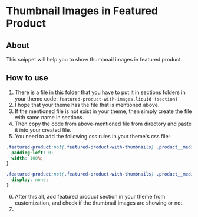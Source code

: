 # Thumbnail Images in Featured Product

## About
This snippet will help you to show thumbnail images in featured product.

## How to use
1. There is a file in this folder that you have to put it in sections folders in your theme code:
   `featured-product-with-images.liquid (section)`
2. I hope that your theme has the file that is mentioned above.
3. If the mentioned file is not exist in your theme, then simply create the file with same name in sections.
4. Then copy the code from above-mentioned file from directory and paste it into your created file.
5. You need to add the following css rules in your theme's css file:
```css
.featured-product:not(.featured-product-with-thumbnails) .product__media-item {
  padding-left: 0;
  width: 100%;
}

.featured-product:not(.featured-product-with-thumbnails) .product__media-item:not(:first-child) {
  display: none;
}
 ```
6. After this all, add featured product section in your theme from customization, and check if the thumbnail images are showing or not.
7. 